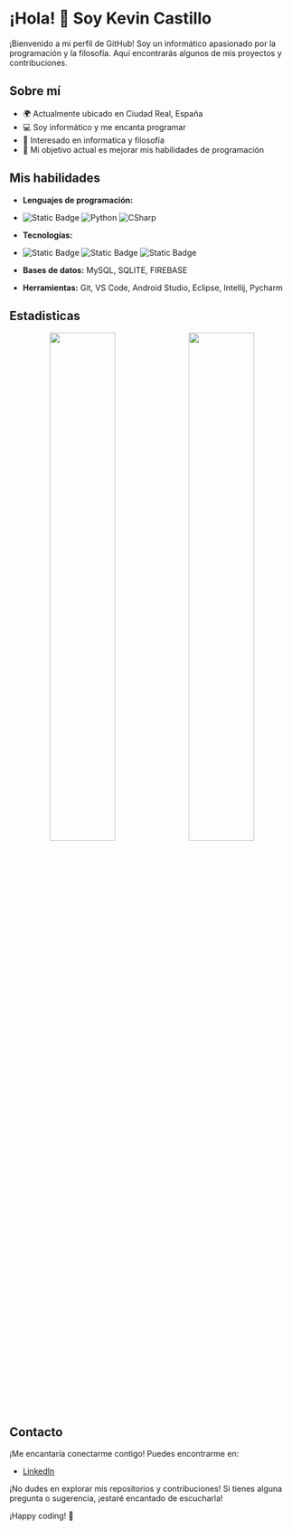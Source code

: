 # ¡Hola! 👋 Soy Kevin Castillo

¡Bienvenido a mi perfil de GitHub! Soy un informático apasionado por la programación y la filosofía. Aquí encontrarás algunos de mis proyectos y contribuciones.

## Sobre mí

- 🌍 Actualmente ubicado en Ciudad Real, España
- 💻 Soy informático y me encanta programar
- 🤔 Interesado en informatica y filosofía
- 🎯 Mi objetivo actual es mejorar mis habilidades de programación

## Mis habilidades

- **Lenguajes de programación:**
- ![Static Badge](https://img.shields.io/badge/%20Java-red?style=for-the-badge)
![Python](https://img.shields.io/badge/Python-FFD43B?style=for-the-badge&logo=python&logoColor=306998)
![CSharp](https://img.shields.io/badge/C%23-239120?style=for-the-badge&logo=c-sharp&logoColor=white)
- **Tecnologías:**
- ![Static Badge](https://img.shields.io/badge/%20HTML-orange?style=%20for-the-badge&logo=html5&logoColor=white)
![Static Badge](https://img.shields.io/badge/%20CSS3-red?style=%20for-the-badge&logo=css3&logoColor=white)
![Static Badge](https://img.shields.io/badge/%20Android%20Studio-green?style=%20for-the-badge&logo=androidstudio&logoColor=white)

- **Bases de datos:** MySQL, SQLITE, FIREBASE
- **Herramientas:** Git, VS Code, Android Studio, Eclipse, Intellij, Pycharm

## Estadisticas
<p align="center">
  <img width="48%" src="https://github-readme-stats.vercel.app/api?username=diciembre99&show_icons=true&hide_border=true&theme=radical" />
  <img width="48%" src="https://github-readme-streak-stats.herokuapp.com/?user=diciembre99&hide_border=true&theme=radical" />
</p>
<br>

## Contacto

¡Me encantaría conectarme contigo! Puedes encontrarme en:

- [LinkedIn](https://www.linkedin.com/in/kevin-ren%C3%A9-castillo-castaneda-76a0a5255?utm_source=share&utm_campaign=share_via&utm_content=profile&utm_medium=android_app)

¡No dudes en explorar mis repositorios y contribuciones! Si tienes alguna pregunta o sugerencia, ¡estaré encantado de escucharla!

¡Happy coding! 🚀
